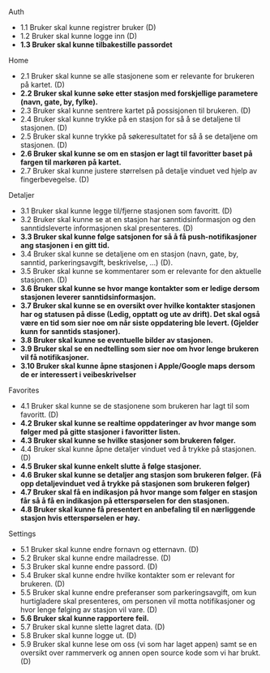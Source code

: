 Auth
- 1.1 Bruker skal kunne registrer bruker (D)
- 1.2 Bruker skal kunne logge inn (D)
- __1.3 Bruker skal kunne tilbakestille passordet__

Home
- 2.1 Bruker skal kunne se alle stasjonene som er relevante for brukeren på kartet. (D)
- __2.2 Bruker skal kunne søke etter stasjon med forskjellige parametere (navn, gate, by, fylke).__
- 2.3 Bruker skal kunne sentrere kartet på possisjonen til brukeren. (D)
- 2.4 Bruker skal kunne trykke på en stasjon for så å se detaljene til stasjonen. (D)
- 2.5 Bruker skal kunne trykke på søkeresultatet for så å se detaljene om stasjonen. (D)
- __2.6 Bruker skal kunne se om en stasjon er lagt til favoritter baset på fargen til markøren på kartet.__
- 2.7 Bruker skal kunne justere størrelsen på detalje vinduet ved hjelp av fingerbevegelse. (D)

Detaljer
- 3.1 Bruker skal kunne legge til/fjerne stasjonen som favoritt. (D)
- 3.2 Bruker skal kunne se at en stasjon har sanntidsinformasjon og den sanntidsleverte informasjonen skal presenteres. (D)
- __3.3 Bruker skal kunne følge satsjonen for så å få push-notifikasjoner ang stasjonen i en gitt tid.__
- 3.4 Bruker skal kunne se detaljene om en stasjon (navn, gate, by, sanntid, parkeringsavgift, beskrivelse, ...) (D).
- 3.5 Bruker skal kunne se kommentarer som er relevante for den aktuelle stasjonen. (D)
- __3.6 Bruker skal kunne se hvor mange kontakter som er ledige dersom stasjonen leverer sanntidsinformasjon.__
- __3.7 Bruker skal kunne se en oversikt over hvilke kontakter stasjonen har og statusen på disse (Ledig, opptatt og ute av drift). Det skal også være en tid som sier noe om når siste oppdatering ble levert. (Gjelder kunn for sanntids stasjoner).__
- __3.8 Bruker skal kunne se eventuelle bilder av stasjonen.__
- __3.9 Bruker skal se en nedtelling som sier noe om hvor lenge brukeren vil få notifikasjoner.__
- __3.10 Bruker skal kunne åpne stasjonen i Apple/Google maps dersom de er interessert i veibeskrivelser__

Favorites
- 4.1 Bruker skal kunne se de stasjonene som brukeren har lagt til som favoritt. (D)
- __4.2 Bruker skal kunne se realtime oppdateringer av hvor mange som følger med på gitte stasjoner i favoritter listen.__
- __4.3 Bruker skal kunne se hvilke stasjoner som brukeren følger.__
- 4.4 Bruker skal kunne åpne detaljer vinduet ved å trykke på stasjonen. (D)
- __4.5 Bruker skal kunne enkelt slutte å følge stasjoner.__
- __4.6 Bruker skal kunne se detaljer ang stasjon som brukeren følger. (Få opp detaljevinduet ved å trykke på stasjonen som brukeren følger)__
- __4.7 Bruker skal få en indikasjon på hvor mange som følger en stasjon får så å få en indikasjon på etterspørselen for den stasjonen.__
- __4.8 Bruker skal kunne få presentert en anbefaling til en nærliggende stasjon hvis etterspørselen er høy.__

Settings
- 5.1 Bruker skal kunne endre fornavn og etternavn. (D)
- 5.2 Bruker skal kunne endre mailadresse. (D)
- 5.3 Bruker skal kunne endre passord. (D)
- 5.4 Bruker skal kunne endre hvilke kontakter som er relevant for brukeren. (D)
- 5.5 Bruker skal kunne endre preferanser som parkeringsavgift, om kun hurtigladere skal presenteres, om personen vil motta notifikasjoner og hvor lenge følging av stasjon vil vare. (D)
- __5.6 Bruker skal kunne rapportere feil.__
- 5.7 Bruker skal kunne slette lagret data. (D)
- 5.8 Bruker skal kunne logge ut. (D)
- 5.9 Bruker skal kunne lese om oss (vi som har laget appen) samt se en oversikt over rammerverk og annen open source kode som vi har brukt. (D)

